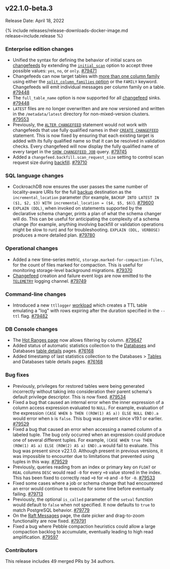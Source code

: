 ## v22.1.0-beta.3

Release Date: April 18, 2022

{% include releases/release-downloads-docker-image.md release=include.release %}

<h3 id="v22-1-0-beta-3-enterprise-edition-changes">Enterprise edition changes</h3>

- Unified the syntax for defining the behavior of initial scans on [changefeeds](https://www.cockroachlabs.com/docs/v22.1/change-data-capture-overview) by extending the [`initial_scan`](https://www.cockroachlabs.com/docs/v22.1/create-changefeed#initial-scan) option to accept three possible values: `yes`, `no`, or `only`. [#79471][#79471]
- Changefeeds can now target tables with [more than one column family](https://www.cockroachlabs.com/docs/v22.1/changefeeds-on-tables-with-column-families) using either the [`split_column_families` option](https://www.cockroachlabs.com/docs/v22.1/create-changefeed#split-column-families) or the `FAMILY` keyword. Changefeeds will emit individual messages per column family on a table. [#79448][#79448]
- The `full_table_name` option is now supported for all [changefeed](https://www.cockroachlabs.com/docs/v22.1/change-data-capture-overview) sinks. [#79448][#79448]
- `LATEST` files are no longer overwritten and are now versioned and written in the `/metadata/latest` directory for non-mixed-version clusters. [#79553][#79553]
- Previously, the [`ALTER CHANGEFEED`](https://www.cockroachlabs.com/docs/v22.1/alter-changefeed) statement would not work with changefeeds that use fully qualified names in their [`CREATE CHANGEFEED`](https://www.cockroachlabs.com/docs/v22.1/create-changefeed) statement. This is now fixed by ensuring that each existing target is added with its fully qualified name so that it can be resolved in validation checks. Every changefeed will now display the fully qualified name of every target in the [`SHOW CHANGEFEED JOB`](https://www.cockroachlabs.com/docs/v22.1/show-jobs) query. [#79745][#79745]
- Added a `changefeed.backfill.scan_request_size` setting to control scan request size during [backfill](https://www.cockroachlabs.com/docs/v22.1/changefeed-messages#schema-changes-with-column-backfill). [#79710][#79710]

<h3 id="v22-1-0-beta-3-sql-language-changes">SQL language changes</h3>

- CockroachDB now ensures the user passes the same number of locality-aware URIs for the full [backup](https://www.cockroachlabs.com/docs/v22.1/take-full-and-incremental-backups) destination as the `incremental_location` parameter (for example, `BACKUP INTO LATEST IN ($1, $2, $3) WITH incremental_location = ($4, $5, $6)`). [#79600][#79600]
- `EXPLAIN (DDL)`, when invoked on statements supported by the declarative schema changer, prints a plan of what the schema changer will do. This can be useful for anticipating the complexity of a schema change (for example, anything involving backfill or validation operations might be slow to run) and for troubleshooting. `EXPLAIN (DDL, VERBOSE)` produces a more detailed plan. [#79780][#79780]

<h3 id="v22-1-0-beta-3-operational-changes">Operational changes</h3>

- Added a new time-series metric, `storage.marked-for-compaction-files`, for the count of files marked for compaction. This is useful for monitoring storage-level background migrations. [#79370][#79370]
- [Changefeed](https://www.cockroachlabs.com/docs/v22.1/change-data-capture-overview) creation and failure event logs are now emitted to the [`TELEMETRY`](https://www.cockroachlabs.com/docs/v22.1/eventlog#telemetry-events) logging channel. [#79749][#79749]

<h3 id="v22-1-0-beta-3-command-line-changes">Command-line changes</h3>

- Introduced a new `ttllogger` [workload](https://www.cockroachlabs.com/docs/v22.1/cockroach-workload) which creates a TTL table emulating a "log" with rows expiring after the duration specified in the `--ttl` flag. [#79482][#79482]

<h3 id="v22-1-0-beta-3-db-console-changes">DB Console changes</h3>

- The [Hot Ranges page](https://www.cockroachlabs.com/docs/v22.1/ui-hot-ranges-page) now allows filtering by column. [#79647][#79647]
- Added status of automatic statistics collection to the [Databases](https://www.cockroachlabs.com/docs/v22.1/ui-databases-page) and Databases [table details](https://www.cockroachlabs.com/docs/v22.1/ui-databases-page#table-details) pages. [#76168][#76168]
- Added timestamp of last statistics collection to the Databases > [Tables](https://www.cockroachlabs.com/docs/v22.1/ui-databases-page#tables-view) and Databases table details pages. [#76168][#76168]

<h3 id="v22-1-0-beta-3-bug-fixes">Bug fixes</h3>

- Previously, privileges for restored tables were being generated incorrectly without taking into consideration their parent schema's default privilege descriptor. This is now fixed. [#79534][#79534]
- Fixed a bug that caused an internal error when the inner expression of a column access expression evaluated to `NULL`. For example, evaluation of the expression `(CASE WHEN b THEN ((ROW(1) AS a)) ELSE NULL END).a` would error when `b` is `false`. This bug was present since v19.1 or earlier. [#79529][#79529]
- Fixed a bug that caused an error when accessing a named column of a labeled tuple. The bug only occurred when an expression could produce one of several different tuples. For example, `(CASE WHEN true THEN (ROW(1) AS a) ELSE (ROW(2) AS a) END).a` would fail to evaluate. This bug was present since v22.1.0. Although present in previous versions, it was impossible to encounter due to limitations that prevented using tuples in this way. [#79529][#79529]
- Previously, queries reading from an index or primary key on `FLOAT` or `REAL` columns `DESC` would read `-0` for every `+0` value stored in the index. This has been fixed to correctly read `+0` for `+0` and `-0` for `-0`. [#79533][#79533]
- Fixed some cases where a job or schema change that had encountered an error would continue to execute for some time before eventually failing. [#79713][#79713]
- Previously, the optional `is_called` parameter of the `setval` function would default to `false` when not specified. It now defaults to `true` to match PostgreSQL behavior. [#79779][#79779]
- On the [Raft Messages](https://www.cockroachlabs.com/docs/v22.1/ui-debug-pages) page, the date picker and drag-to-zoom functionality are now fixed. [#79791][#79791]
- Fixed a bug where Pebble compaction heuristics could allow a large compaction backlog to accumulate, eventually leading to high read amplification. [#79597][#79597]

<h3 id="v22-1-0-beta-3-contributors">Contributors</h3>

This release includes 49 merged PRs by 34 authors.

[#79370]: https://github.com/cockroachdb/cockroach/pull/79370
[#79448]: https://github.com/cockroachdb/cockroach/pull/79448
[#79458]: https://github.com/cockroachdb/cockroach/pull/79458
[#79471]: https://github.com/cockroachdb/cockroach/pull/79471
[#79482]: https://github.com/cockroachdb/cockroach/pull/79482
[#79529]: https://github.com/cockroachdb/cockroach/pull/79529
[#79533]: https://github.com/cockroachdb/cockroach/pull/79533
[#79534]: https://github.com/cockroachdb/cockroach/pull/79534
[#79553]: https://github.com/cockroachdb/cockroach/pull/79553
[#79562]: https://github.com/cockroachdb/cockroach/pull/79562
[#79597]: https://github.com/cockroachdb/cockroach/pull/79597
[#79600]: https://github.com/cockroachdb/cockroach/pull/79600
[#79647]: https://github.com/cockroachdb/cockroach/pull/79647
[#79710]: https://github.com/cockroachdb/cockroach/pull/79710
[#79713]: https://github.com/cockroachdb/cockroach/pull/79713
[#79722]: https://github.com/cockroachdb/cockroach/pull/79722
[#79742]: https://github.com/cockroachdb/cockroach/pull/79742
[#79745]: https://github.com/cockroachdb/cockroach/pull/79745
[#79749]: https://github.com/cockroachdb/cockroach/pull/79749
[#79779]: https://github.com/cockroachdb/cockroach/pull/79779
[#79780]: https://github.com/cockroachdb/cockroach/pull/79780
[#79782]: https://github.com/cockroachdb/cockroach/pull/79782
[#79791]: https://github.com/cockroachdb/cockroach/pull/79791
[#76168]: https://github.com/cockroachdb/cockroach/pull/76168
[30d477495]: https://github.com/cockroachdb/cockroach/commit/30d477495
[528f0d8bf]: https://github.com/cockroachdb/cockroach/commit/528f0d8bf
[5e7fb2304]: https://github.com/cockroachdb/cockroach/commit/5e7fb2304
[5fa73a530]: https://github.com/cockroachdb/cockroach/commit/5fa73a530
[7cf738118]: https://github.com/cockroachdb/cockroach/commit/7cf738118
[aafe68e31]: https://github.com/cockroachdb/cockroach/commit/aafe68e31
